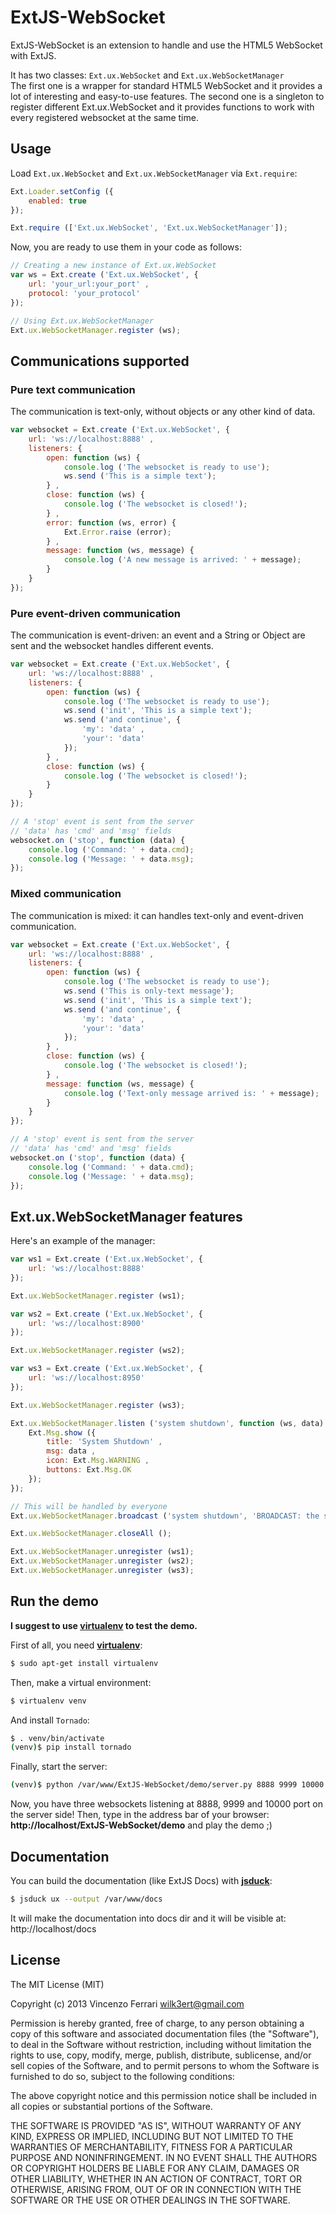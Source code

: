 # ExtJS-WebSocket

ExtJS-WebSocket is an extension to handle and use the HTML5 WebSocket with ExtJS.

It has two classes: `Ext.ux.WebSocket` and `Ext.ux.WebSocketManager`<br/>
The first one is a wrapper for standard HTML5 WebSocket and it provides a lot of interesting and easy-to-use features.
The second one is a singleton to register different Ext.ux.WebSocket and it provides functions to work with every registered websocket at the same time.

## Usage
Load `Ext.ux.WebSocket` and `Ext.ux.WebSocketManager` via `Ext.require`:

```javascript
Ext.Loader.setConfig ({
	enabled: true
});

Ext.require (['Ext.ux.WebSocket', 'Ext.ux.WebSocketManager']);
```

Now, you are ready to use them in your code as follows:

```javascript
// Creating a new instance of Ext.ux.WebSocket
var ws = Ext.create ('Ext.ux.WebSocket', {
	url: 'your_url:your_port' ,
	protocol: 'your_protocol'
});

// Using Ext.ux.WebSocketManager
Ext.ux.WebSocketManager.register (ws);
```

## Communications supported
### Pure text communication
The communication is text-only, without objects or any other kind of data.

```javascript
var websocket = Ext.create ('Ext.ux.WebSocket', {
	url: 'ws://localhost:8888' ,
	listeners: {
		open: function (ws) {
			console.log ('The websocket is ready to use');
			ws.send ('This is a simple text');
		} ,
		close: function (ws) {
			console.log ('The websocket is closed!');
		} ,
		error: function (ws, error) {
			Ext.Error.raise (error);
		} ,
		message: function (ws, message) {
			console.log ('A new message is arrived: ' + message);
		}
	}
});
```

### Pure event-driven communication
The communication is event-driven: an event and a String or Object are sent and the websocket handles different events.

```javascript
var websocket = Ext.create ('Ext.ux.WebSocket', {
	url: 'ws://localhost:8888' ,
	listeners: {
		open: function (ws) {
			console.log ('The websocket is ready to use');
			ws.send ('init', 'This is a simple text');
			ws.send ('and continue', {
				'my': 'data' ,
				'your': 'data'
			});
		} ,
		close: function (ws) {
			console.log ('The websocket is closed!');
		}
	}
});

// A 'stop' event is sent from the server
// 'data' has 'cmd' and 'msg' fields
websocket.on ('stop', function (data) {
	console.log ('Command: ' + data.cmd);
	console.log ('Message: ' + data.msg);
});
```

### Mixed communication
The communication is mixed: it can handles text-only and event-driven communication.

```javascript
var websocket = Ext.create ('Ext.ux.WebSocket', {
	url: 'ws://localhost:8888' ,
	listeners: {
		open: function (ws) {
			console.log ('The websocket is ready to use');
			ws.send ('This is only-text message');
			ws.send ('init', 'This is a simple text');
			ws.send ('and continue', {
				'my': 'data' ,
				'your': 'data'
			});
		} ,
		close: function (ws) {
			console.log ('The websocket is closed!');
		} ,
		message: function (ws, message) {
			console.log ('Text-only message arrived is: ' + message);
		}
	}
});

// A 'stop' event is sent from the server
// 'data' has 'cmd' and 'msg' fields
websocket.on ('stop', function (data) {
	console.log ('Command: ' + data.cmd);
	console.log ('Message: ' + data.msg);
});
```

## Ext.ux.WebSocketManager features
Here's an example of the manager:

```javascript
var ws1 = Ext.create ('Ext.ux.WebSocket', {
	url: 'ws://localhost:8888'
});

Ext.ux.WebSocketManager.register (ws1);

var ws2 = Ext.create ('Ext.ux.WebSocket', {
	url: 'ws://localhost:8900'
});

Ext.ux.WebSocketManager.register (ws2);

var ws3 = Ext.create ('Ext.ux.WebSocket', {
	url: 'ws://localhost:8950'
});

Ext.ux.WebSocketManager.register (ws3);

Ext.ux.WebSocketManager.listen ('system shutdown', function (ws, data) {
	Ext.Msg.show ({
		title: 'System Shutdown' ,
		msg: data ,
		icon: Ext.Msg.WARNING ,
		buttons: Ext.Msg.OK
	});
});

// This will be handled by everyone
Ext.ux.WebSocketManager.broadcast ('system shutdown', 'BROADCAST: the system will shutdown in few minutes.');

Ext.ux.WebSocketManager.closeAll ();

Ext.ux.WebSocketManager.unregister (ws1);
Ext.ux.WebSocketManager.unregister (ws2);
Ext.ux.WebSocketManager.unregister (ws3);
```

## Run the demo
**I suggest to use [**virtualenv**](http://www.virtualenv.org) to test the demo.**

First of all, you need [**virtualenv**](http://www.virtualenv.org):

```bash
$ sudo apt-get install virtualenv
```

Then, make a virtual environment:

```bash
$ virtualenv venv
```

And install `Tornado`:

```bash
$ . venv/bin/activate
(venv)$ pip install tornado
```

Finally, start the server:

```bash
(venv)$ python /var/www/ExtJS-WebSocket/demo/server.py 8888 9999 10000
```

Now, you have three websockets listening at 8888, 9999 and 10000 port on the server side!
Then, type in the address bar of your browser: **http://localhost/ExtJS-WebSocket/demo** and play the demo ;)

## Documentation
You can build the documentation (like ExtJS Docs) with [**jsduck**](https://github.com/senchalabs/jsduck):

```bash
$ jsduck ux --output /var/www/docs
```

It will make the documentation into docs dir and it will be visible at: http://localhost/docs

## License
The MIT License (MIT)

Copyright (c) 2013 Vincenzo Ferrari <wilk3ert@gmail.com>

Permission is hereby granted, free of charge, to any person obtaining a copy of this software and associated documentation files (the "Software"), to deal in the Software without restriction, including without limitation the rights to use, copy, modify, merge, publish, distribute, sublicense, and/or sell copies of the Software, and to permit persons to whom the Software is furnished to do so, subject to the following conditions:

The above copyright notice and this permission notice shall be included in all copies or substantial portions of the Software.

THE SOFTWARE IS PROVIDED "AS IS", WITHOUT WARRANTY OF ANY KIND, EXPRESS OR IMPLIED, INCLUDING BUT NOT LIMITED TO THE WARRANTIES OF MERCHANTABILITY, FITNESS FOR A PARTICULAR PURPOSE AND NONINFRINGEMENT. IN NO EVENT SHALL THE AUTHORS OR COPYRIGHT HOLDERS BE LIABLE FOR ANY CLAIM, DAMAGES OR OTHER LIABILITY, WHETHER IN AN ACTION OF CONTRACT, TORT OR OTHERWISE, ARISING FROM, OUT OF OR IN CONNECTION WITH THE SOFTWARE OR THE USE OR OTHER DEALINGS IN THE SOFTWARE.
